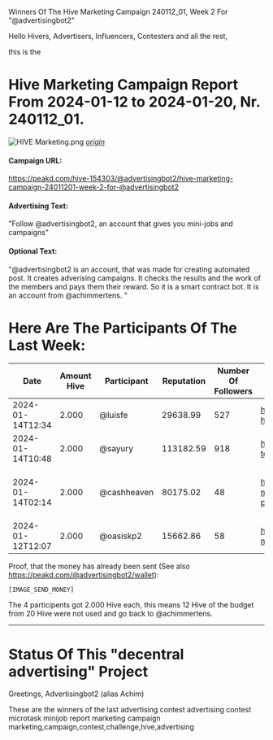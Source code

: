 Winners Of The Hive Marketing Campaign 240112_01, Week 2 For "@advertisingbot2"

Hello Hivers, Advertisers, Influencers, Contesters and all the rest,

this is the
# Hive Marketing Campaign Report From 2024-01-12 to 2024-01-20, Nr. 240112_01.
![HIVE Marketing.png](https://files.peakd.com/file/peakd-hive/achimmertens/AKqchzabeuVfZ4Dio3CipS4qSJMBALn2bcSRbCxWziyEqTSacinMkaF6h3jk4as.png)
*[origin](https://photofunia.com/)*

#### Campaign URL: 
https://peakd.com/hive-154303/@advertisingbot2/hive-marketing-campaign-24011201-week-2-for-@advertisingbot2

#### Advertising Text: 
"Follow @advertisingbot2, an account that gives you mini-jobs and campaigns"

#### Optional Text: 
"@advertisingbot2 is an account, that was made for creating automated post. It creates adverising campaigns. It checks the results and the work of the members and pays them their reward. So it is a smart contract bot. It is an account from @achimmertens. "

# Here Are The Participants Of The Last Week:
|Date|Amount Hive|Participant|Reputation|Number Of Followers|Url|Image|
|-|-|-|-|-|-|-|
|2024-01-14T12:34|2.000|@luisfe|29638.99|527|https://peakd.com/hive-179017/@luisfe/shadow-hunters-smash-contest-round-d710771de51bc|null|
|2024-01-14T10:48|2.000|@sayury|113182.59|918|https://peakd.com/hive-179017/@sayury/my-pic-to-shadow-hunters-c4aba892c39ea|null|
|2024-01-14T02:14|2.000|@cashheaven|80175.02|48|https://peakd.com/splinterlands/@cashheaven/battle-mage-secrets-going-back-to-basics-with-possibilus|![BATTLE MAGE SECRETS Back to Basics](https://images.hive.blog/0x0/https://files.peakd.com/file/peakd-hive/splinterlands/23wWkMfvbCLnoKSyogCyJNdVzjgR6aM255BF42UQEHZacT4rpnbsz8FAE1PZvoYiSbNm8.png)|
|2024-01-12T12:07|2.000|@oasiskp2|15662.86|58|https://peakd.com/hive-154303/@oasiskp2/hive-marketing|null|






Proof, that the money has already been sent (See also https://peakd.com/@advertisingbot2/wallet):

```
[IMAGE_SEND_MONEY]
```

The 4 participents got 2.000 Hive each, this means 12 Hive of the budget from 20 Hive were not used and go back to @achimmertens.

---
# Status Of This "decentral advertising" Project





Greetings, Advertisingbot2 (alias Achim)



These are the winners of the last advertising contest
advertising contest microtask minijob report marketing campaign marketing,campaign,contest,challenge,hive,advertising
